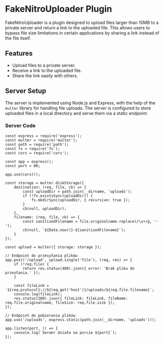 # FakeNitroUploader Plugin

FakeNitroUploader is a plugin designed to upload files larger than 10MB to a private server and return a link to the uploaded file. This allows users to bypass file size limitations in certain applications by sharing a link instead of the file itself.

## Features

- Upload files to a private server.
- Receive a link to the uploaded file.
- Share the link easily with others.

## Server Setup

The server is implemented using Node.js and Express, with the help of the `multer` library for handling file uploads. The server is configured to store uploaded files in a local directory and serve them via a static endpoint.

### Server Code
```
const express = require('express');
const multer = require('multer');
const path = require('path');
const fs = require('fs');
const cors = require('cors');

const app = express();
const port = 80;

app.use(cors());

const storage = multer.diskStorage({
    destination: (req, file, cb) => {
        const uploadDir = path.join(__dirname, 'uploads');
        if (!fs.existsSync(uploadDir)) {
            fs.mkdirSync(uploadDir, { recursive: true });
        }
        cb(null, uploadDir);
    },
    filename: (req, file, cb) => {
        const sanitizedFilename = file.originalname.replace(/\s+/g, '-');
        cb(null, `${Date.now()}-${sanitizedFilename}`);
    }
});

const upload = multer({ storage: storage });

// Endpoint do przesyłania plików
app.post('/upload', upload.single('file'), (req, res) => {
    if (!req.file) {
        return res.status(400).json({ error: 'Brak pliku do przesłania.' });
    }

    const fileLink = `${req.protocol}://${req.get('host')}/uploads/${req.file.filename}`;
    console.log(fileLink);
    res.status(200).json({ fileLink: fileLink, fileName: req.file.originalname, fileSize: req.file.size });
});

// Endpoint do pobierania plików
app.use('/uploads', express.static(path.join(__dirname, 'uploads')));

app.listen(port, () => {
    console.log(`Serwer działa na porcie ${port}`);
});
```
